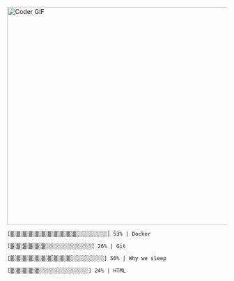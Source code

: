 [<img src="https://media.giphy.com/media/3o6ozomjwcQJpdz5p6/giphy.gif" alt="Coder GIF" width="800" height="500">](https://www.youtube.com/watch?v=0a2lv4IwZFY)
  
    [▒░▒░▒░▒░▒░▒░▒░▒░▒░▒░▒░░░░░░░░░░] 53% | Docker
    
    [▒░▒░▒░▒░▒░▒░░░░░░░░░░░░░░░] 26% | Git
    
    [▒░▒░▒░▒░▒░▒░▒░▒░▒░▒░░░░░░░░░░░] 50% | Why we sleep
    
    [▒░▒░▒░▒░▒░░░░░░░░░░░░░░░░] 24% | HTML
    